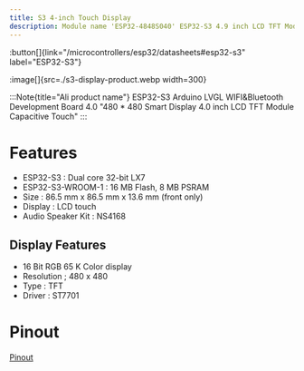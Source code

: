 ```yaml
---
title: S3 4-inch Touch Display
description: Module name 'ESP32-4848S040' ESP32-S3 4.9 inch LCD TFT Module Capacitive Touch
---
```


:button[]{link="/microcontrollers/esp32/datasheets#esp32-s3" label="ESP32-S3"}

:image[]{src=./s3-display-product.webp width=300}

:::Note{title="Ali product name"}
ESP32-S3 Arduino LVGL WIFI&Bluetooth Development Board 4.0 "480 * 480 Smart Display 4.0 inch LCD TFT Module Capacitive Touch"
:::

# Features
* ESP32-S3 : Dual core 32-bit LX7
* ESP32-S3-WROOM-1 : 16 MB Flash, 8 MB PSRAM 
* Size : 86.5 mm x 86.5 mm x 13.6 mm (front only)
* Display : LCD touch
* Audio Speaker Kit : NS4168

## Display Features
* 16 Bit RGB 65 K Color display
* Resolution ; 480 x 480
* Type : TFT
* Driver : ST7701

# Pinout

[Pinout](./s3-display-pinout.xlsx)

